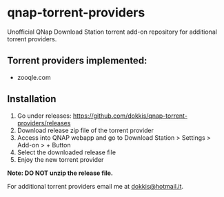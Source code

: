 # qnap-torrent-providers
Unofficial QNap Download Station torrent add-on repository for additional torrent providers.

## Torrent providers implemented:
* zooqle.com

## Installation
1. Go under releases: https://github.com/dokkis/qnap-torrent-providers/releases
1. Download release zip file of the torrent provider
1. Access into QNAP webapp and go to Download Station > Settings > Add-on > + Button
1. Select the downloaded release file
1. Enjoy the new torrent provider

**Note: DO NOT unzip the release file.**

For additional torrent providers email me at dokkis@hotmail.it.
